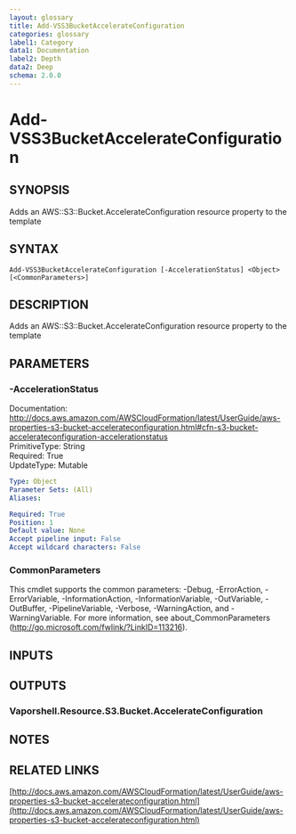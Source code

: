 ```yaml
---
layout: glossary
title: Add-VSS3BucketAccelerateConfiguration
categories: glossary
label1: Category
data1: Documentation
label2: Depth
data2: Deep
schema: 2.0.0
---
```


# Add-VSS3BucketAccelerateConfiguration

## SYNOPSIS
Adds an AWS::S3::Bucket.AccelerateConfiguration resource property to the template

## SYNTAX

```
Add-VSS3BucketAccelerateConfiguration [-AccelerationStatus] <Object> [<CommonParameters>]
```

## DESCRIPTION
Adds an AWS::S3::Bucket.AccelerateConfiguration resource property to the template

## PARAMETERS

### -AccelerationStatus
Documentation: http://docs.aws.amazon.com/AWSCloudFormation/latest/UserGuide/aws-properties-s3-bucket-accelerateconfiguration.html#cfn-s3-bucket-accelerateconfiguration-accelerationstatus    
PrimitiveType: String    
Required: True    
UpdateType: Mutable

```yaml
Type: Object
Parameter Sets: (All)
Aliases:

Required: True
Position: 1
Default value: None
Accept pipeline input: False
Accept wildcard characters: False
```

### CommonParameters
This cmdlet supports the common parameters: -Debug, -ErrorAction, -ErrorVariable, -InformationAction, -InformationVariable, -OutVariable, -OutBuffer, -PipelineVariable, -Verbose, -WarningAction, and -WarningVariable.
For more information, see about_CommonParameters (http://go.microsoft.com/fwlink/?LinkID=113216).

## INPUTS

## OUTPUTS

### Vaporshell.Resource.S3.Bucket.AccelerateConfiguration

## NOTES

## RELATED LINKS

[http://docs.aws.amazon.com/AWSCloudFormation/latest/UserGuide/aws-properties-s3-bucket-accelerateconfiguration.html](http://docs.aws.amazon.com/AWSCloudFormation/latest/UserGuide/aws-properties-s3-bucket-accelerateconfiguration.html)

